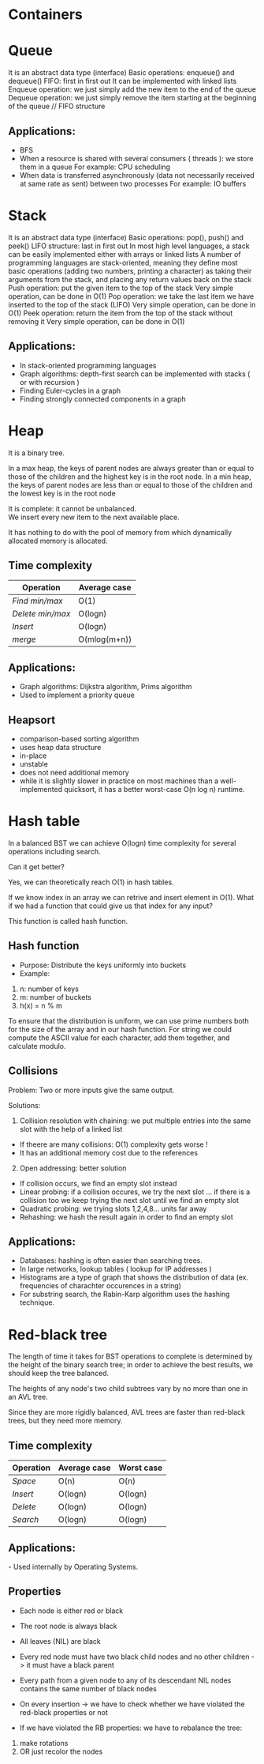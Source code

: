 # Containers

<h1>Queue</h1>
It is an abstract data type (interface)
Basic operations: enqueue() and dequeue()
FIFO: first in first out
It can be implemented with linked lists
Enqueue operation: we just simply add the new item to the end of the queue
Dequeue operation: we just simply remove the item starting at the beginning of the queue // FIFO structure

<h2>Applications:</h2>

- BFS
- When a resource is shared with several consumers ( threads ): we store them in a queue For example: CPU scheduling
- When data is transferred asynchronously (data not necessarily received at same rate as sent) between two processes For example: IO buffers

<h1>Stack</h1>
It is an abstract data type (interface)
Basic operations: pop(), push() and peek()
LIFO structure: last in first out
In most high level languages, a stack can be easily implemented either with arrays or linked lists
A number of programming languages are stack-oriented, meaning they define most basic operations (adding two numbers, printing a character) as taking their arguments from the stack, and placing any return values back on the stack
Push operation: put the given item to the top of the stack Very simple operation, can be done in O(1)
Pop operation: we take the last item we have inserted to the top of the stack (LIFO) Very simple operation, can be done in O(1)
Peek operation: return the item from the top of the stack without removing it Very simple operation, can be done in O(1)

<h2>Applications:</h2>

- In stack-oriented programming languages
- Graph algorithms: depth-first search can be implemented with stacks ( or with recursion )
- Finding Euler-cycles in a graph
- Finding strongly connected components in a graph

<h1>Heap</h1>
It is a binary tree.

In a max heap, the keys of parent nodes are always greater than or equal to those of the children and the highest key is in the root
node. In a min heap, the keys of parent nodes are less than or equal to those of the children and the lowest key is in the root node

It is complete: it cannot be unbalanced.  
We insert every new item to the next available place.

It has nothing to do with the pool of memory from which dynamically allocated memory is allocated.

<h2> Time complexity </h2>

| Operation | Average case | 
| --- | --- | 
| <i>Find min/max</i> | O(1) |
| <i>Delete min/max</i> | O(logn) |
| <i>Insert</i> | O(logn) |
| <i>merge</i> | O(mlog(m+n)) | 

<h2>Applications:</h2>

- Graph algorithms: Dijkstra algorithm, Prims algorithm
- Used to implement a priority queue

<h2>Heapsort</h2>

- comparison-based sorting algorithm
- uses heap data structure
- in-place
- unstable
- does not need additional memory
- while it is slightly slower in practice on most machines than a well-implemented quicksort, it has a better worst-case O(n log n) runtime.

<h1>Hash table</h1>

In a balanced BST we can achieve O(logn) time complexity for several operations including search.

Can it get better?

Yes, we can theoretically reach O(1) in hash tables.

If we know index in an array we can retrive and insert element in O(1).
What if we had a function that could give us that index for any input?

This function is called hash function.

<h2>Hash function</h2>

- Purpose: Distribute the keys uniformly into buckets
- Example:
1. n: number of keys
1. m: number of buckets 
1. h(x) = n % m

To ensure that the distribution is uniform, we can use prime numbers both for the size of the array and in our hash function.
For string we could compute the ASCII value for each character, add them together, and calculate modulo.

<h2>Collisions</h2>

Problem: Two or more inputs give the same output.

Solutions:
1. Collision resolution with chaining: we put multiple entries into the same slot with the help of a linked list
- If theere are many collisions: O(1) complexity gets worse !
- It has an additional memory cost due to the references

2. Open addressing: better solution
- If collision occurs, we find an empty slot instead
- Linear probing: if a collision occures, we try the next slot ... if there is a collision too we keep trying the next slot until we find an empty slot
- Quadratic probing: we trying slots 1,2,4,8... units far away
- Rehashing: we hash the result again in order to find an empty slot

<h2> Applications:</h2>

- Databases: hashing is often easier than searching trees.
- In large networks, lookup tables ( lookup for IP addresses )
- Histograms are a type of graph that shows the distribution of data (ex. frequencies of charachter occurences in a string)
- For substring search, the Rabin-Karp algorithm uses the hashing technique.

<h1>Red-black tree</h1>
The length of time it takes for BST operations to complete is determined by the height of the binary search tree; in order to achieve the best results, we should keep the tree balanced.

The heights of any node's two child subtrees vary by no more than one in an AVL tree.

Since they are more rigidly balanced, AVL trees are faster than red-black trees, but they need more memory.

<h2> Time complexity </h2>

| Operation | Average case | Worst case |
| --- | --- | --- |
| <i>Space</i> | O(n) | O(n) |
| <i>Insert</i> | O(logn) | O(logn) |
| <i>Delete</i> | O(logn) | O(logn) |
| <i>Search</i> | O(logn) | O(logn) |

<h2> Applications:</h2>
- Used internally by Operating Systems.

<h2> Properties </h2>

- Each node is either red or black
- The root node is always black
- All leaves (NIL) are black
- Every red node must have two black child nodes and no other children -> it must have a black parent
- Every path from a given node to any of its descendant NIL nodes contains the same number of black nodes
- On every insertion -> we have to check whether we have violated the red-black properties or not

- If we have violated the RB properties: we have to rebalance the tree:
1. make rotations
1. OR just recolor the nodes
